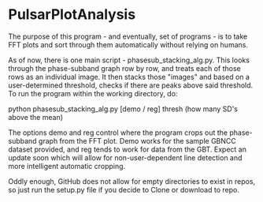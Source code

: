 # PulsarPlotAnalysis

The purpose of this program - and eventually, set of programs - is to take FFT plots and sort through them automatically
without relying on humans. 

As of now, there is one main script - phasesub_stacking_alg.py. This looks through the phase-subband graph row by row, and
treats each of those rows as an individual image. It then stacks those "images" and based on a user-determined threshold,
checks if there are peaks above said threshold. To run the program within the working directory, do:

python phasesub_stacking_alg.py [demo / reg] thresh (how many SD's above the mean)

The options demo and reg control where the program crops out the phase-subband graph from the FFT plot. Demo works for
the sample GBNCC dataset provided, and reg tends to work for data from the GBT. Expect an update soon which will allow for
non-user-dependent line detection and more intelligent automatic cropping.

Oddly enough, GitHub does not allow for empty directories to exist in repos, so just run the setup.py file if you decide to
Clone or download to repo.